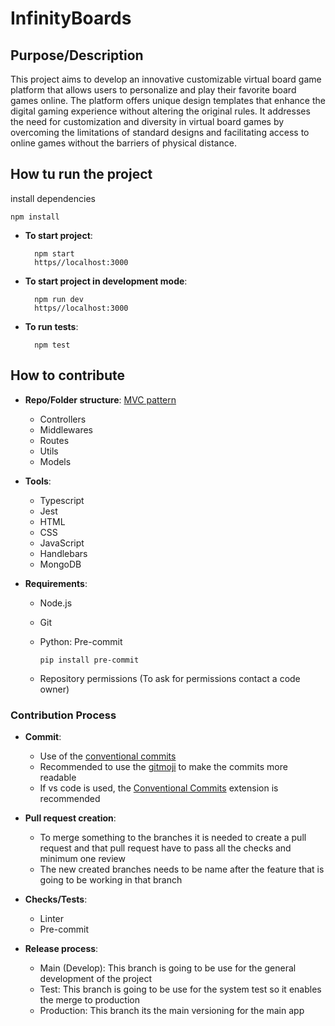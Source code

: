 # InfinityBoards

## Purpose/Description

This project aims to develop an innovative customizable virtual board game platform that allows users to personalize and play their favorite board games online. The platform offers unique design templates that enhance the digital gaming experience without altering the original rules. It addresses the need for customization and diversity in virtual board games by overcoming the limitations of standard designs and facilitating access to online games without the barriers of physical distance.

## How tu run the project

install dependencies

    npm install

- **To start project**:

        npm start
        https//localhost:3000

- **To start project in development mode**:

        npm run dev
        https//localhost:3000

- **To run tests**:

        npm test

## How to contribute

- **Repo/Folder structure**: [MVC pattern](https://developer.mozilla.org/en-US/docs/Glossary/MVC)

  - Controllers
  - Middlewares
  - Routes
  - Utils
  - Models

- **Tools**:
  - Typescript
  - Jest
  - HTML
  - CSS
  - JavaScript
  - Handlebars
  - MongoDB
- **Requirements**:

  - Node.js
  - Git
  - Python: Pre-commit

        pip install pre-commit

  - Repository permissions (To ask for permissions contact a code owner)

### Contribution Process

- **Commit**:

  - Use of the [conventional commits](https://www.conventionalcommits.org/en/v1.0.0/)
  - Recommended to use the [gitmoji](https://gitmoji.dev/) to make the commits more readable
  - If vs code is used, the [Conventional Commits](https://marketplace.visualstudio.com/items?itemName=vivaxy.vscode-conventional-commits) extension is recommended

- **Pull request creation**:
  - To merge something to the branches it is needed to create a pull request and that pull request have to pass all the checks and minimum one review
  - The new created branches needs to be name after the feature that is going to be working in that branch
- **Checks/Tests**:
  - Linter
  - Pre-commit
- **Release process**:
  - Main (Develop): This branch is going to be use for the general development of the project
  - Test: This branch is going to be use for the system test so it enables the merge to production
  - Production: This branch its the main versioning for the main app
